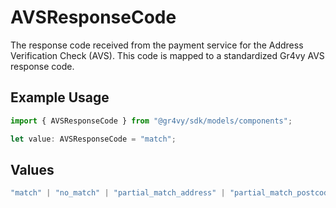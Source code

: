# AVSResponseCode

The response code received from the payment service for the Address Verification Check (AVS). This code is mapped to a standardized Gr4vy AVS response code.

## Example Usage

```typescript
import { AVSResponseCode } from "@gr4vy/sdk/models/components";

let value: AVSResponseCode = "match";
```

## Values

```typescript
"match" | "no_match" | "partial_match_address" | "partial_match_postcode" | "unavailable"
```